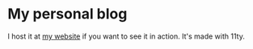 # My personal blog


I host it at [my website](https://pawber.github.io) if you want to see it in action.
It's made with 11ty.
